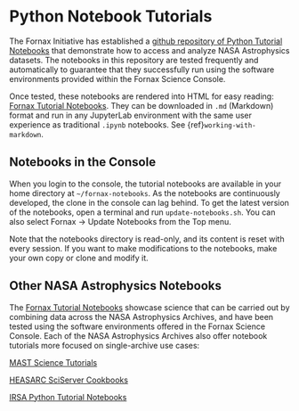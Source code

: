 # Python Notebook Tutorials

The Fornax Initiative has established a [github repository of Python Tutorial Notebooks](https://github.com/nasa-fornax/fornax-demo-notebooks) that demonstrate how to access and analyze NASA Astrophysics datasets.
The notebooks in this repository are tested frequently and automatically to guarantee that they successfully run using the software environments provided within the Fornax Science Console.

Once tested, these notebooks are rendered into HTML for easy reading: [Fornax Tutorial Notebooks](https://nasa-fornax.github.io/fornax-demo-notebooks/).
They can be downloaded in `.md` (Markdown) format and run in any JupyterLab environment with the same user experience as traditional `.ipynb` notebooks.
See {ref}`working-with-markdown`.

## Notebooks in the Console

When you login to the console, the tutorial notebooks are available in your home directory at `~/fornax-notebooks`.
As the notebooks are continuously developed, the clone in the console can lag behind.
To get the latest version of the notebooks, open a terminal and run `update-notebooks.sh`.
You can also select Fornax -> Update Notebooks from the Top menu.

Note that the notebooks directory is read-only, and its content is reset with every session.
If you want to make modifications to the notebooks, make your own copy or clone and modify it.

## Other NASA Astrophysics Notebooks

The [Fornax Tutorial Notebooks](https://nasa-fornax.github.io/fornax-demo-notebooks/) showcase science that can be carried out by combining data across the NASA Astrophysics Archives, and have been tested using the software environments offered in the Fornax Science Console.
Each of the NASA Astrophysics Archives also offer notebook tutorials more focused on single-archive use cases:

[MAST Science Tutorials](https://github.com/spacetelescope/tike_content/blob/main/markdown/science-examples.md)

[HEASARC SciServer Cookbooks](https://github.com/HEASARC/sciserver_cookbooks/blob/main/README.md)

[IRSA Python Tutorial Notebooks](https://caltech-ipac.github.io/irsa-tutorials/)
